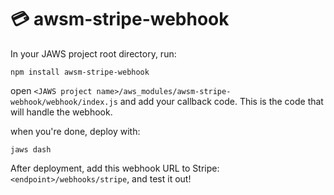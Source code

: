 # 💳 awsm-stripe-webhook

In your JAWS project root directory, run:  

```
npm install awsm-stripe-webhook
```

open `<JAWS project name>/aws_modules/awsm-stripe-webhook/webhook/index.js` and add your callback code. This is the code that will handle the webhook.

when you're done, deploy with:

```
jaws dash
```
After deployment, add this webhook URL to Stripe: `<endpoint>/webhooks/stripe`, and test it out!
